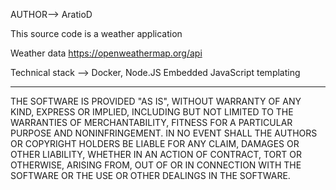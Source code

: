 AUTHOR--> AratioD

This source code is a weather application 

Weather data https://openweathermap.org/api

Technical stack --> 
Docker,
Node.JS
Embedded JavaScript templating

**********************
THE SOFTWARE IS PROVIDED "AS IS", WITHOUT WARRANTY OF ANY KIND, EXPRESS OR IMPLIED, INCLUDING BUT NOT LIMITED TO THE WARRANTIES OF MERCHANTABILITY, FITNESS FOR A PARTICULAR PURPOSE AND NONINFRINGEMENT. IN NO EVENT SHALL THE AUTHORS OR COPYRIGHT HOLDERS BE LIABLE FOR ANY CLAIM, DAMAGES OR OTHER LIABILITY, WHETHER IN AN ACTION OF CONTRACT, TORT OR OTHERWISE, ARISING FROM, OUT OF OR IN CONNECTION WITH THE SOFTWARE OR THE USE OR OTHER DEALINGS IN THE SOFTWARE.
